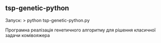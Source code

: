 ## tsp-genetic-python

Запуск:
	> python tsp-genetic-python.py

Програмна реалізація генетичного алгоритму для рішення класичної задачи комівояжера